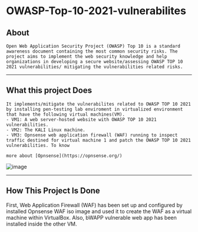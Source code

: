 # OWASP-Top-10-2021-vulnerabilites

## About

    Open Web Application Security Project (OWASP) Top 10 is a standard awareness document containing the most common security risks. The project aims to implement the web security knowledge and help organizations in developing a secure website/assessing OWASP TOP 10 2021 vulnerabilities/ mitigating the vulnerabilities related risks.
    
------------------------------------------------------------------------------------------------------------

## What this project Does
    
    It implements/mitigate the vulnerabilites related to OWASP TOP 10 2021 by installing pen-testing lab enviroment in virtualized environment that have the following virtual machines(VM). 
    - VM1: A web server-hosted website with OWASP TOP 10 2021 vulnerabilities.
    - VM2: The KALI Linux machine.
    - VM3: Opnsense web application firewall (WAF) running to inspect traffic destined for virtual machine 1 and patch the OWASP TOP 10 2021 vulnerabilities. To know
    
    more about [Opnsense](https://opnsense.org/)
    
   ![image](https://user-images.githubusercontent.com/122940334/216792465-77977b05-b0ca-44d8-bc7e-385757c5a4b4.png)
 
----------------------------------------------------------------------------------------------
## How This Project Is Done

   First, Web Application Firewall (WAF) has been set up and configured by installed Opnsense WAF iso image and used it to create the WAF as a virtual machine within VirtualBox. Also, bWAPP vulnerable web app has been installed inside the other VM. 

